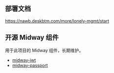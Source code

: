 ## 部署文档

https://nawb.deskbtm.com/more/lonely-mgmt/start

## 开源 Midway 组件

用于此项目的 Midway 组件，长期维护。

- [midway-jwt](./packages/midway-jwt/README.md)
- [midway-passport](./packages/midway-passport/README.md)
